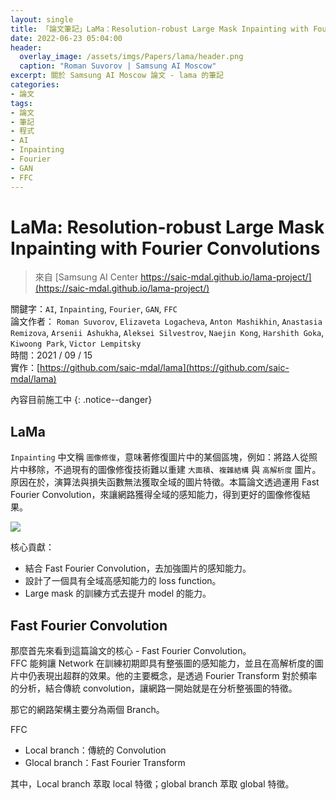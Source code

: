 ```yaml
---
layout: single
title: 「論文筆記」LaMa：Resolution-robust Large Mask Inpainting with Fourier Convolutions
date: 2022-06-23 05:04:00
header:
  overlay_image: /assets/imgs/Papers/lama/header.png
  caption: "Roman Suvorov | Samsung AI Moscow"
excerpt: 關於 Samsung AI Moscow 論文 - lama 的筆記
categories:
- 論文
tags:
- 論文
- 筆記
- 程式
- AI
- Inpainting
- Fourier
- GAN
- FFC
---
```

# LaMa: Resolution-robust Large Mask Inpainting with Fourier Convolutions
> 來自 [Samsung AI Center https://saic-mdal.github.io/lama-project/](https://saic-mdal.github.io/lama-project/)  

關鍵字：`AI`, `Inpainting`, `Fourier`, `GAN`, `FFC`  
論文作者： `Roman Suvorov`, `Elizaveta Logacheva`, `Anton Mashikhin`, `Anastasia Remizova`, `Arsenii Ashukha`, `Aleksei Silvestrov`, `Naejin Kong`, `Harshith Goka`, `Kiwoong Park`, `Victor Lempitsky`  
時間：2021 / 09 / 15  
實作：[https://github.com/saic-mdal/lama](https://github.com/saic-mdal/lama)  

內容目前施工中
{: .notice--danger}

## LaMa
`Inpainting` 中文稱 `圖像修復`，意味著修復圖片中的某個區塊，例如：將路人從照片中移除，不過現有的圖像修復技術難以重建 `大面積`、`複雜結構` 與 `高解析度` 圖片。原因在於，演算法與損失函數無法獲取全域的圖片特徵。本篇論文透過運用 Fast Fourier Convolution，來讓網路獲得全域的感知能力，得到更好的圖像修復結果。  

![](/assets/imgs/Papers/lama/result.jpg)  

核心貢獻：
* 結合 Fast Fourier Convolution，去加強圖片的感知能力。  
* 設計了一個具有全域高感知能力的 loss function。  
* Large mask 的訓練方式去提升 model 的能力。  

## Fast Fourier Convolution
那麼首先來看到這篇論文的核心 - Fast Fourier Convolution。  
FFC 能夠讓 Network 在訓練初期即具有整張圖的感知能力，並且在高解析度的圖片中仍表現出超群的效果。他的主要概念，是透過 Fourier Transform 對於頻率的分析，結合傳統 convolution，讓網路一開始就是在分析整張圖的特徵。    

那它的網路架構主要分為兩個 Branch。  

FFC
- Local branch：傳統的 Convolution
- Glocal branch：Fast Fourier Transform

其中，Local branch 萃取 local 特徵；global branch 萃取 global 特徵。  
